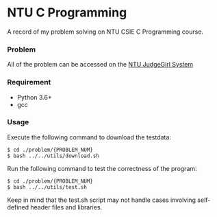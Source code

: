 # NTU C Programming

A record of my problem solving on NTU CSIE C Programming course.

### Problem
All of the problem can be accessed on the [NTU JudgeGirl System](https://judgegirl.csie.org/)

### Requirement

- Python 3.6+
- gcc

### Usage
Execute the following command to download the testdata:
```
$ cd ./problem/{PROBLEM_NUM}
$ bash ../../utils/download.sh
```

Run the following command to test the correctness of the program:
```
$ cd ./problem/{PROBLEM_NUM}
$ bash ../../utils/test.sh
```

Keep in mind that the test.sh script may not handle cases involving self-defined header files and libraries.
